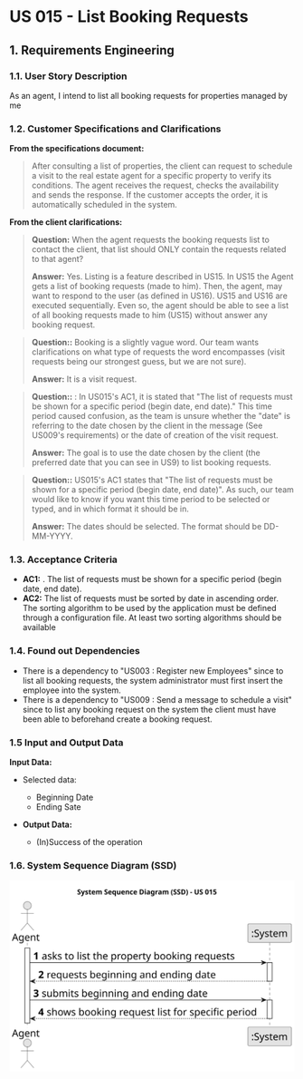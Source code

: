 # US 015 - List Booking Requests

## 1. Requirements Engineering


### 1.1. User Story Description


As an agent, I intend to list all booking requests for properties managed by me

### 1.2. Customer Specifications and Clarifications 


**From the specifications document:**

>  After consulting a list of properties, the client can request to schedule a visit to the real estate agent
for a specific property to verify its conditions. The agent receives the request, checks the
availability and sends the response. If the customer accepts the order, it is automatically scheduled
in the system.


**From the client clarifications:**

> **Question:** When the agent requests the booking requests list to contact the client, that list should ONLY contain the requests related to that agent?
>  
> **Answer:** Yes. Listing is a feature described in US15. In US15 the Agent gets a list of booking requests (made to him). Then, the agent, may want to respond to the user (as defined in US16). US15 and US16 are executed sequentially. Even so, the agent should be able to see a list of all booking requests made to him (US15) without answer any booking request.


> **Question::** Booking is a slightly vague word. Our team wants clarifications on what type of requests the word encompasses (visit requests being our strongest guess, but we are not sure).
>
> **Answer:** It is a visit request.


> **Question::** : In US015's AC1, it is stated that "The list of requests must be shown for a specific period (begin date, end date)."
This time period caused confusion, as the team is unsure whether the "date" is referring to the date chosen by the client in the message (See US009's requirements) or the date of creation of the visit request.
>
> **Answer:** The goal is to use the date chosen by the client (the preferred date that you can see in US9) to list booking requests.


> **Question::** US015's AC1 states that "The list of requests must be shown for a specific period (begin date, end date)". As such, our team would like to know if you want this time period to be selected or typed, and in which format it should be in.
>
> **Answer:** The dates should be selected. The format should be DD-MM-YYYY.

 
 
### 1.3. Acceptance Criteria


* **AC1:** . The list of requests must be shown for a specific period (begin date, end date).
* **AC2:**  The list of requests must be sorted by date in ascending order. The sorting
  algorithm to be used by the application must be defined through a configuration
  file. At least two sorting algorithms should be available

  
### 1.4. Found out Dependencies

* There is a dependency to "US003 : Register new Employees" since to list all booking requests, the system administrator must first insert the employee into the system.
* There is a dependency to "US009 : Send a message to schedule a visit" since to list any booking request on the system the client must have been able to beforehand create a booking request.

### 1.5 Input and Output Data


**Input Data:**

* Selected data:
  * Beginning Date
  * Ending Sate


* **Output Data:**

  * (In)Success of the operation

### 1.6. System Sequence Diagram (SSD)

![System Sequence Diagram](svg/us015-system-sequence-diagram.svg)